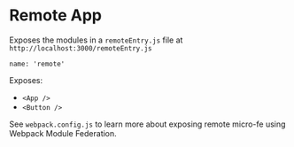 # Remote App

Exposes the modules in a `remoteEntry.js` file at `http://localhost:3000/remoteEntry.js`

`name: 'remote'`

Exposes:

- `<App />`
- `<Button />`

See `webpack.config.js` to learn more about exposing remote micro-fe using Webpack Module Federation.